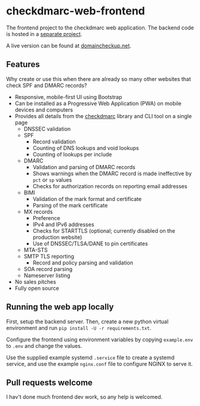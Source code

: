 # checkdmarc-web-frontend

The frontend project to the checkdmarc web application. The backend code is hosted in a [separate project](https://github.com/domainaware/checkdmarc-web-backend).

A live version can be found at [domaincheckup.net](https://domaincheckup.net).

## Features

Why create or use this when there are already so many other websites that check SPF and DMARC records?

- Responsive, mobile-first UI using Bootstrap
- Can be installed as a Progressive Web Application (PWA) on mobile devices and computers
- Provides all details from the [checkdmarc](https://domainaware.github.io/checkdmarc) library and CLI tool on a single page
  - DNSSEC validation
  - SPF
    - Record validation
    - Counting of DNS lookups and void lookups
    - Counting of lookups per include
  - DMARC
    - Validation and parsing of DMARC records
    - Shows warnings when the DMARC record is made ineffective by `pct` or `sp` values
    - Checks for authorization records on reporting email addresses
  - BIMI
    - Validation of the mark format and certificate
    - Parsing of the mark certificate
  - MX records
    - Preference
    - IPv4 and IPv6 addresses
    - Checks for STARTTLS (optional; currently disabled on the production website)
    - Use of DNSSEC/TLSA/DANE to pin certificates
  - MTA-STS
  - SMTP TLS reporting
    - Record and policy parsing and validation
  - SOA record parsing
  - Nameserver listing
- No sales pitches
- Fully open source

## Running the web app locally

First, setup the backend server. Then, create a new python virtual environment and run `pip install -U -r requirements.txt`.

Configure the frontend using environment variables by copying `example.env` to `.env` and change the values.

Use the supplied example systemd `.service` file to create a systemd service, and use the example `nginx.conf` file to configure NGINX to serve it.

## Pull requests welcome

I hav't done much frontend dev work, so any help is welcomed.
